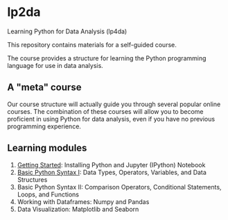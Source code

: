 # lp2da
Learning Python for Data Analysis (lp4da)

This repository contains materials for a self-guided course.

The course provides a structure for learning the Python programming language for use in data analysis.

## A "meta" course

Our course structure will actually guide you through several popular online courses. 
The combination of these courses will allow you to become proficient in using Python for data 
analysis, even if you have no previous programming experience.

## Learning modules

1. [Getting Started](getting_started.md): Installing Python and Jupyter (IPython) Notebook
2. [Basic Python Syntax I](basic_python_syntax.md): Data Types, Operators, Variables, and Data Structures
3. Basic Python Syntax II: Comparison Operators, Conditional Statements, Loops, and Functions
4. Working with Dataframes: Numpy and Pandas
5. Data Visualization: Matplotlib and Seaborn
